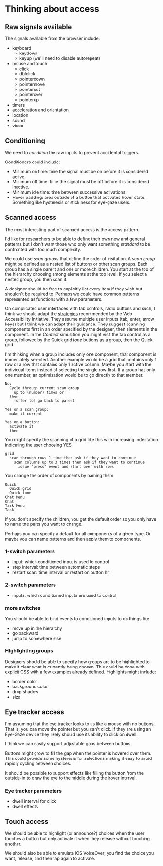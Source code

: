 # Thinking about access

## Raw signals available

The signals available from the browser include:

- keyboard
  - keydown
  - keyup (we'll need to disable autorepeat)
- mouse and touch
  - click
  - dblclick
  - pointerdown
  - pointermove
  - pointerout
  - pointerover
  - pointerup
- timers
- acceleration and orientation
- location
- sound
- video

## Conditioning

We need to _condition_ the raw inputs to prevent accidental triggers.

Conditioners could include:

- Minimum on time: time the signal must be on before it is considered active.
- Minimum off time: time the signal must be off before it is considered inactive.
- Minimum idle time: time between successive activations.
- Hover padding: area outside of a button that activates hover state. Something like hysteresis or stickiness for eye-gaze users.

## Scanned access

The most interesting part of scanned access is the access pattern.

I'd like for researchers to be able to define their own new and general patterns but I don't want those who only want something _standard_ to be confronted with too much complexity.

We could use _scan groups_ that define the order of visitation. A _scan group_ might be defined as a nested list of buttons or other scan groups. Each group has a single parent and one or more children. You start at the top of the hierarchy choosing among elements at the top level. If you select a nested group, you then scan it.

A designer should be free to explicitly list every item if they wish but shouldn't be required to. Perhaps we could have common patterns represented as functions with a few parameters.

On complicated user interfaces with tab controls, radio buttons and such, I think we should adapt the [strategies](https://developer.mozilla.org/en-US/docs/Web/Accessibility/Keyboard-navigable_JavaScript_widgets) recommended by the Web Accessibility Initiative. They assume multiple user inputs (tab, enter, arrow keys) but I think we can adapt their guidance. They suggest scanning components first in an order specified by the designer, then elements in the component. In the _Contact_ simulation you might visit the tab control as a group, followed by the Quick grid _tone_ buttons as a group, then the Quick grid.

I'm thinking when a group includes only one component, that component is immediately selected. Another example would be a grid that contains only 1 row or a row that contains only 1 active column. Maybe you start with the individual items instead of selecting the single row first. If a group has only one member, an optimization would be to go directly to that member.

```
No:
  Cycle through current scan group
    up to (number) times or
  then
    [offer to] go back to parent
```

```
Yes on a scan group:
  make it current
```

```
Yes on a button:
  activate it
  then

```

You might specify the scanning of a grid like this with increasing indentation indicating the user choosing YES.

```
grid
  scan through rows 1 time then ask if they want to continue
    scan columns up to 3 times then ask if they want to continue
      issue "press" event and start over with rows
```

You change the order of components by naming them.

```
Quick
  Quick grid
  Quick tone
Chat Menu
Chat
Task Menu
Task
```

If you don't specify the children, you get the default order so you only have to name the parts you want to change.

Perhaps you can specify a default for all components of a given type. Or maybe you can name patterns and then apply them to components.

### 1-switch parameters

- input: which conditioned input is used to control
- step interval: time between automatic steps
- restart scan: time interval or restart on button hit

### 2-switch parameters

- inputs: which conditioned inputs are used to control

### more switches

You should be able to bind events to conditioned inputs to do things like

- move up in the hierarchy
- go backward
- jump to somewhere else

### Highlighting groups

Designers should be able to specify how groups are to be highlighted to make it clear what is currently being chosen. This could be done with explicit CSS with a few examples already defined. Highlights might include:

- border color
- background color
- drop shadow
- size

## Eye tracker access

I'm assuming that the eye tracker looks to us like a mouse with no buttons. That is, you can move the pointer but you can't click. If they are using an Eye-Gaze device they likely should use its ability to click on dwell.

I think we can easily support adjustable gaps between buttons.

Buttons might grow to fill the gap when the pointer is hovered over them. This could provide some hysteresis for selections making it easy to avoid rapidly cycling between choices.

It should be possible to support effects like filling the button from the outside-in to draw the eye to the middle during the hover interval.

### Eye tracker parameters

- dwell interval for click
- dwell effects

## Touch access

We should be able to highlight (or announce?) choices when the user touches a button but only activate it when they release without touching another.

We should also be able to emulate iOS VoiceOver; you find the choice you want, release, and then tap again to activate.
